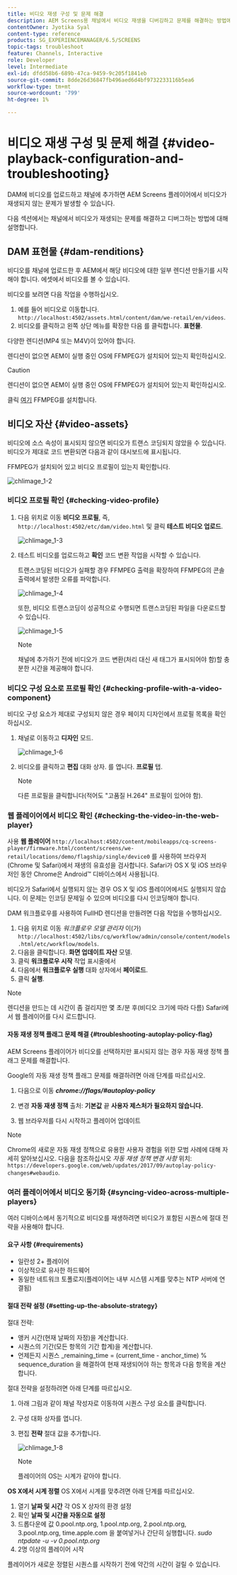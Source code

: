 ```yaml
---
title: 비디오 재생 구성 및 문제 해결
description: AEM Screens용 채널에서 비디오 재생을 디버깅하고 문제를 해결하는 방법에 대해 알아봅니다.
contentOwner: Jyotika Syal
content-type: reference
products: SG_EXPERIENCEMANAGER/6.5/SCREENS
topic-tags: troubleshoot
feature: Channels, Interactive
role: Developer
level: Intermediate
exl-id: dfdd58b6-689b-47ca-9459-9c205f1841eb
source-git-commit: 8dde26d36847fb496aed6d4bf9732233116b5ea6
workflow-type: tm+mt
source-wordcount: '799'
ht-degree: 1%

---
```


# 비디오 재생 구성 및 문제 해결 {#video-playback-configuration-and-troubleshooting}

DAM에 비디오를 업로드하고 채널에 추가하면 AEM Screens 플레이어에서 비디오가 재생되지 않는 문제가 발생할 수 있습니다.

다음 섹션에서는 채널에서 비디오가 재생되는 문제를 해결하고 디버그하는 방법에 대해 설명합니다.

## DAM 표현물 {#dam-renditions}

비디오를 채널에 업로드한 후 AEM에서 해당 비디오에 대한 일부 렌디션 만들기를 시작해야 합니다. 에셋에서 비디오를 볼 수 있습니다.

비디오를 보려면 다음 작업을 수행하십시오.

1. 예를 들어 비디오로 이동합니다. `http://localhost:4502/assets.html/content/dam/we-retail/en/videos`.
1. 비디오를 클릭하고 왼쪽 상단 메뉴를 확장한 다음 를 클릭합니다. **표현물**.

다양한 렌디션(MP4 또는 M4V)이 있어야 합니다.

렌디션이 없으면 AEM이 실행 중인 OS에 FFMPEG가 설치되어 있는지 확인하십시오.

>[!CAUTION]
>
>렌디션이 없으면 AEM이 실행 중인 OS에 FFMPEG가 설치되어 있는지 확인하십시오.
>
>클릭 [여기](https://www.ffmpeg.org/download.html) FFMPEG를 설치합니다.

## 비디오 자산 {#video-assets}

비디오에 소스 속성이 표시되지 않으면 비디오가 트랜스 코딩되지 않았을 수 있습니다. 비디오가 제대로 코드 변환되면 다음과 같이 대시보드에 표시됩니다.

FFMPEG가 설치되어 있고 비디오 프로필이 있는지 확인합니다.

![chlimage_1-2](assets/chlimage_1-2.png)

### 비디오 프로필 확인 {#checking-video-profile}

1. 다음 위치로 이동 **비디오 프로필**, 즉, `http://localhost:4502/etc/dam/video.html` 및 클릭 **테스트 비디오 업로드**.

   ![chlimage_1-3](assets/chlimage_1-3.png)

1. 테스트 비디오를 업로드하고 **확인** 코드 변환 작업을 시작할 수 있습니다.

   트랜스코딩된 비디오가 실패할 경우 FFMPEG 출력을 확장하여 FFMPEG의 콘솔 출력에서 발생한 오류를 파악합니다.

   ![chlimage_1-4](assets/chlimage_1-4.png)

   또한, 비디오 트랜스코딩이 성공적으로 수행되면 트랜스코딩된 파일을 다운로드할 수 있습니다.

   ![chlimage_1-5](assets/chlimage_1-5.png)

   >[!NOTE]
   >
   >채널에 추가하기 전에 비디오가 코드 변환(처리 대신 새 태그가 표시되어야 함)할 충분한 시간을 제공해야 합니다.

### 비디오 구성 요소로 프로필 확인 {#checking-profile-with-a-video-component}

비디오 구성 요소가 제대로 구성되지 않은 경우 페이지 디자인에서 프로필 목록을 확인하십시오.

1. 채널로 이동하고 **디자인** 모드.

   ![chlimage_1-6](assets/chlimage_1-6.png)

1. 비디오를 클릭하고 **편집** 대화 상자. 를 엽니다. **프로필** 탭.

   >[!NOTE]
   >다른 프로필을 클릭합니다(적어도 &quot;고품질 H.264&quot; 프로필이 있어야 함).

### 웹 플레이어에서 비디오 확인 {#checking-the-video-in-the-web-player}

사용 **웹 플레이어** `http://localhost:4502/content/mobileapps/cq-screens-player/firmware.html/content/screens/we-retail/locations/demo/flagship/single/device0` 를 사용하여 브라우저(Chrome 및 Safari)에서 재생의 유효성을 검사합니다. Safari가 OS X 및 iOS 브라우저인 동안 Chrome은 Android™ 디바이스에서 사용됩니다.

비디오가 Safari에서 실행되지 않는 경우 OS X 및 iOS 플레이어에서도 실행되지 않습니다. 이 문제는 인코딩 문제일 수 있으며 비디오를 다시 인코딩해야 합니다.

DAM 워크플로우를 사용하여 FullHD 렌디션을 만들려면 다음 작업을 수행하십시오.

1. 다음 위치로 이동 *워크플로우 모델 관리자* 이(가) `http://localhost:4502/libs/cq/workflow/admin/console/content/models.html/etc/workflow/models`.
1. 다음을 클릭합니다. **화면 업데이트 자산** 모델.
1. 클릭 **워크플로우 시작** 작업 표시줄에서
1. 다음에서 **워크플로우 실행** 대화 상자에서 **페이로드**.
1. 클릭 **실행**.

>[!NOTE]
>
>렌디션을 만드는 데 시간이 좀 걸리지만 몇 초/분 후(비디오 크기에 따라 다름) Safari에서 웹 플레이어를 다시 로드합니다.

#### 자동 재생 정책 플래그 문제 해결 {#troubleshooting-autoplay-policy-flag}

AEM Screens 플레이어가 비디오를 선택하지만 표시되지 않는 경우 자동 재생 정책 플래그 문제를 해결합니다.

Google의 자동 재생 정책 플래그 문제를 해결하려면 아래 단계를 따르십시오.

1. 다음으로 이동 ***chrome://flags/#autoplay-policy***
1. 변경 **자동 재생 정책** 출처: **기본값** 끝 **사용자 제스처가 필요하지 않습니다.**

1. 웹 브라우저를 다시 시작하고 플레이어 업데이트

>[!NOTE]
>
>Chrome의 새로운 자동 재생 정책으로 유용한 사용자 경험을 위한 모범 사례에 대해 자세히 알아보십시오. 다음을 참조하십시오 *자동 재생 정책 변경 사항* 위치: `https://developers.google.com/web/updates/2017/09/autoplay-policy-changes#webaudio`.

### 여러 플레이어에서 비디오 동기화 {#syncing-video-across-multiple-players}

여러 디바이스에서 동기적으로 비디오를 재생하려면 비디오가 포함된 시퀀스에 절대 전략을 사용해야 합니다.

#### 요구 사항 {#requirements}

* 일란성 2+ 플레이어
* 이상적으로 유사한 하드웨어
* 동일한 네트워크 토폴로지(플레이어는 내부 시스템 시계를 맞추는 NTP 서버에 연결됨)

#### 절대 전략 설정 {#setting-up-the-absolute-strategy}

절대 전략:

* 앵커 시간(현재 날짜의 자정)을 계산합니다.
* 시퀀스의 기간(모든 항목의 기간 합계)을 계산합니다.
* 언제든지 시퀀스 _remaining_time = (current_time - anchor_time) % sequence_duration 을 해결하여 현재 재생되어야 하는 항목과 다음 항목을 계산합니다.

절대 전략을 설정하려면 아래 단계를 따르십시오.

1. 아래 그림과 같이 채널 작성자로 이동하여 시퀀스 구성 요소를 클릭합니다.
1. 구성 대화 상자를 엽니다.
1. 편집 **전략** 절대 값을 추가합니다.

   ![chlimage_1-8](assets/chlimage_1-8.png)

   >[!NOTE]
   >플레이어의 OS는 시계가 같아야 합니다.

**OS X에서 시계 정렬** OS X에서 시계를 맞추려면 아래 단계를 따르십시오.

1. 열기 **날짜 및 시간** 각 OS X 상자의 환경 설정
1. 확인 **날짜 및 시간을 자동으로 설정**
1. 드롭다운에 값 0.pool.ntp.org, 1.pool.ntp.org, 2.pool.ntp.org, 3.pool.ntp.org, time.apple.com 을 붙여넣거나 간단히 실행합니다. *sudo ntpdate -u -v 0.pool.ntp.org*
1. 2명 이상의 플레이어 시작

플레이어가 새로운 정렬된 시퀀스를 시작하기 전에 약간의 시간이 걸릴 수 있습니다.
